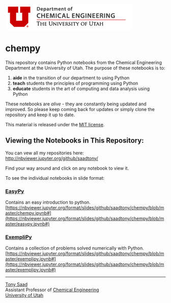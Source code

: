 ![](ChemE_logo.png)

# chempy

This repository contains Python notebooks from the Chemical Engineering Department at the University of Utah. The purpose of these notebooks is to:

1. **aide** in the transition of our department to using Python
2. **teach** students the principles of programming using Python
3. **educate** students in the art of computing and data analysis using Python

These notebooks are *alive* - they are constantly being updated and improved. So please keep coming back for updates or simply clone the repository and keep it up to date.

This material is released under the [MIT license](LICENSE).

## Viewing the Notebooks in This Repository:

You can vew all my repositories here:
<a href=http://nbviewer.jupyter.org/github/saadtony/>http://nbviewer.jupyter.org/github/saadtony/</a>

Find your way around and click on any notebook to view it.

To see the individual notebooks in slide format:

### [EasyPy](https://nbviewer.jupyter.org/format/slides/github/saadtony/chempy/blob/master/easypy.ipynb#)
Contains an easy introduction to python.
[https://nbviewer.jupyter.org/format/slides/github/saadtony/chempy/blob/master/chempy.ipynb#](https://nbviewer.jupyter.org/format/slides/github/saadtony/chempy/blob/master/easypy.ipynb#)


### [ExempliPy](https://nbviewer.jupyter.org/format/slides/github/saadtony/chempy/blob/master/exemplipy.ipynb#)
Contains a collection of problems solved numerically with Python.
[https://nbviewer.jupyter.org/format/slides/github/saadtony/chempy/blob/master/exemplipy.ipynb#](https://nbviewer.jupyter.org/format/slides/github/saadtony/chempy/blob/master/exemplipy.ipynb#)

----
[Tony Saad](www.tonysaad.net) <br/>
Assistant Professor of [Chemical Engineering](www.che.utah.edu) <br/>
[University of Utah](www.utah.edu)